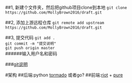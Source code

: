 
##1, 新建个文件夹，然后把github项目clone到本地
`git clone https://github.com/MollyBrown2016/draft.git`

##2, 添加上游远程仓库
`git remote add upstream https://github.com/MollyBrown2016/draft.git`

##3, 提交代码
`git add .`     
`git commit -m "提交说明"`    
`git push origin master`    
######输入用户名和密码

###[git说明](https://git-scm.com/book/zh/v2)


#架构
##后端:python [tormado](http://www.tornadoweb.cn/) 或者go?
##前端:[riot](http://riotjs.com/zh/) + [pure](http://purecss.io/)




